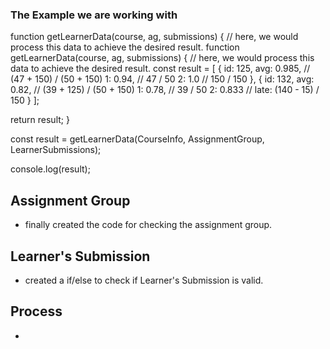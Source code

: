 ### The Example we are working with
function getLearnerData(course, ag, submissions) {
  // here, we would process this data to achieve the desired result.
function getLearnerData(course, ag, submissions) {
  // here, we would process this data to achieve the desired result.
  const result = [
    {
      id: 125,
      avg: 0.985, // (47 + 150) / (50 + 150)
      1: 0.94, // 47 / 50
      2: 1.0 // 150 / 150
    },
    {
      id: 132,
      avg: 0.82, // (39 + 125) / (50 + 150)
      1: 0.78, // 39 / 50
      2: 0.833 // late: (140 - 15) / 150
    }
  ];

  return result;
}

const result = getLearnerData(CourseInfo, AssignmentGroup, LearnerSubmissions);

console.log(result);

## Assignment Group
- finally created the code for checking the assignment group.

## Learner's Submission
- created a if/else to check if Learner's Submission is valid.

## Process
- 
